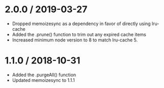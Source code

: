 
2.0.0 / 2019-03-27
==================

  * Dropped memoizesync as a dependency in favor of directly using lru-cache
  * Added the .prune() function to trim out any expired cache items
  * Increased minimum node version to 8 to match lru-cache 5.

1.1.0 / 2018-10-31
==================

  * Added the .purgeAll() function
  * Updated memoizesync to 1.1.1

